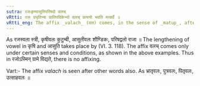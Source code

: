 ```yaml
---
sutra: रजःकृष्यासुतिपरिषदो वलच्
vRtti: रजः प्रभृतिभ्यः प्रातिपदिकेभ्यो वलच् प्रत्ययो भवति मत्वर्थे ॥
vRtti_eng: The affix _valach_ (वल) comes, in the sense of _matup_, after _rajas_, _krishi_, _asuti_, and _parishad_.
---
```

As रजस्वला स्त्री, कृषीवलः कुटुम्बी, आसुतीवलः शौण्डिकः, परिषद्वलो राजा ॥ The lengthening of vowel in कृषि and आसुति takes place by (VI. 3. 118). The affix वलच् comes only under certain senses and conditions, as shown in the above examples. Thus in रजोऽस्मिन् ग्रामे विद्यते, there is no affixing.

Vart:- The affix _valach_ is seen after other words also. As भ्रातृवलः, पुत्रवलः, पितृवलः, उत्साहवलः ॥
